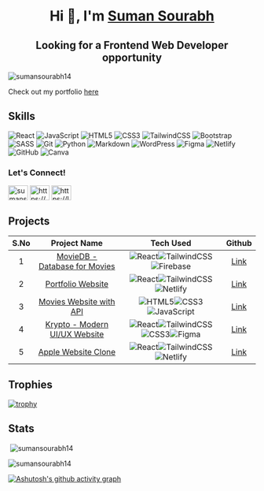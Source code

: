 <h1 align="center">Hi 👋, I'm <a href="https://sumansourabh.netlify.app/">Suman Sourabh</a></h1>
<h2 align="center">Looking for a Frontend Web Developer opportunity</h2>

<p align="left"> <img src="https://komarev.com/ghpvc/?username=sumansourabh14&label=Profile%20views&color=0e75b6&style=flat" alt="sumansourabh14" /> </p>

Check out my portfolio <a href="https://sumansourabh.netlify.app/">here</a>

## Skills
![React](https://img.shields.io/badge/react-%2320232a.svg?style=for-the-badge&logo=react&logoColor=%2361DAFB)
![JavaScript](https://img.shields.io/badge/javascript-%23323330.svg?style=for-the-badge&logo=javascript&logoColor=%23F7DF1E)
![HTML5](https://img.shields.io/badge/html5-%23E34F26.svg?style=for-the-badge&logo=html5&logoColor=white)
![CSS3](https://img.shields.io/badge/css3-%231572B6.svg?style=for-the-badge&logo=css3&logoColor=white)
![TailwindCSS](https://img.shields.io/badge/tailwindcss-%2338B2AC.svg?style=for-the-badge&logo=tailwind-css&logoColor=white)
![Bootstrap](https://img.shields.io/badge/bootstrap-%23563D7C.svg?style=for-the-badge&logo=bootstrap&logoColor=white)
![SASS](https://img.shields.io/badge/SASS-hotpink.svg?style=for-the-badge&logo=SASS&logoColor=white)
![Git](https://img.shields.io/badge/git-%23F05033.svg?style=for-the-badge&logo=git&logoColor=white)
![Python](https://img.shields.io/badge/python-3670A0?style=for-the-badge&logo=python&logoColor=ffdd54)
![Markdown](https://img.shields.io/badge/markdown-%23000000.svg?style=for-the-badge&logo=markdown&logoColor=white)
![WordPress](https://img.shields.io/badge/WordPress-%23117AC9.svg?style=for-the-badge&logo=WordPress&logoColor=white)
![Figma](https://img.shields.io/badge/figma-%23F24E1E.svg?style=for-the-badge&logo=figma&logoColor=white)
![Netlify](https://img.shields.io/badge/netlify-%23000000.svg?style=for-the-badge&logo=netlify&logoColor=#00C7B7)
![GitHub](https://img.shields.io/badge/github-%23121011.svg?style=for-the-badge&logo=github&logoColor=white)
![Canva](https://img.shields.io/badge/Canva-%2300C4CC.svg?style=for-the-badge&logo=Canva&logoColor=white)

<h3 align="left">Let's Connect!</h3>
<p align="left">
<a href="https://twitter.com/sumanso77216044" target="blank"><img align="center" src="https://raw.githubusercontent.com/rahuldkjain/github-profile-readme-generator/master/src/images/icons/Social/twitter.svg" alt="sumanso77216044" height="30" width="40" /></a>
<a href="https://linkedin.com/in/https://www.linkedin.com/in/sumansourabh14/" target="blank"><img align="center" src="https://raw.githubusercontent.com/rahuldkjain/github-profile-readme-generator/master/src/images/icons/Social/linked-in-alt.svg" alt="https://www.linkedin.com/in/sumansourabh14/" height="30" width="40" /></a>
<a href="https://www.leetcode.com/https://leetcode.com/sumansourabh/" target="blank"><img align="center" src="https://raw.githubusercontent.com/rahuldkjain/github-profile-readme-generator/master/src/images/icons/Social/leet-code.svg" alt="https://leetcode.com/sumansourabh/" height="30" width="40" /></a>
</p>

## Projects

| S.No | Project Name | Tech Used | Github |
|:---:|:---:|:---:|:---:|
| 1 | [MovieDB - Database for Movies](https://movies-tv-db-react.web.app/) | ![React](https://img.shields.io/badge/react-%2320232a.svg?style=for-the-badge&logo=react&logoColor=%2361DAFB)![TailwindCSS](https://img.shields.io/badge/tailwindcss-%2338B2AC.svg?style=for-the-badge&logo=tailwind-css&logoColor=white)![Firebase](https://img.shields.io/badge/firebase-%23039BE5.svg?style=for-the-badge&logo=firebase) | [Link]()
| 2 | [Portfolio Website](https://sumansourabh.netlify.app/) | ![React](https://img.shields.io/badge/react-%2320232a.svg?style=for-the-badge&logo=react&logoColor=%2361DAFB)![TailwindCSS](https://img.shields.io/badge/tailwindcss-%2338B2AC.svg?style=for-the-badge&logo=tailwind-css&logoColor=white)![Netlify](https://img.shields.io/badge/netlify-%23000000.svg?style=for-the-badge&logo=netlify&logoColor=#00C7B7) | [Link](https://github.com/Sumansourabh14/Portfolio-v2)
| 3 | [Movies Website with API](https://sumansourabh14.github.io/Movies-TV-Website/) | ![HTML5](https://img.shields.io/badge/html5-%23E34F26.svg?style=for-the-badge&logo=html5&logoColor=white)![CSS3](https://img.shields.io/badge/css3-%231572B6.svg?style=for-the-badge&logo=css3&logoColor=white)![JavaScript](https://img.shields.io/badge/javascript-%23323330.svg?style=for-the-badge&logo=javascript&logoColor=%23F7DF1E) | [Link](https://github.com/Sumansourabh14/Movies-TV-Website) |
| 4 | [Krypto - Modern UI/UX Website](https://krypto-website.netlify.app/) | ![React](https://img.shields.io/badge/react-%2320232a.svg?style=for-the-badge&logo=react&logoColor=%2361DAFB)![TailwindCSS](https://img.shields.io/badge/tailwindcss-%2338B2AC.svg?style=for-the-badge&logo=tailwind-css&logoColor=white)![CSS3](https://img.shields.io/badge/css3-%231572B6.svg?style=for-the-badge&logo=css3&logoColor=white)![Figma](https://img.shields.io/badge/figma-%23F24E1E.svg?style=for-the-badge&logo=figma&logoColor=white) | [Link](https://github.com/Sumansourabh14/modern-ui-ux-website) |
| 5 | [Apple Website Clone](https://apple-clone-suman-sourabh.netlify.app/) | ![React](https://img.shields.io/badge/react-%2320232a.svg?style=for-the-badge&logo=react&logoColor=%2361DAFB)![TailwindCSS](https://img.shields.io/badge/tailwindcss-%2338B2AC.svg?style=for-the-badge&logo=tailwind-css&logoColor=white)![Netlify](https://img.shields.io/badge/netlify-%23000000.svg?style=for-the-badge&logo=netlify&logoColor=#00C7B7) | [Link](https://github.com/Sumansourabh14/apple-website-clone-v1) |

## Trophies

[![trophy](https://github-profile-trophy.vercel.app/?username=Sumansourabh14)](https://github.com/ryo-ma/github-profile-trophy)

## Stats

<p>&nbsp;<img align="center" src="https://github-readme-stats.vercel.app/api?username=sumansourabh14&show_icons=true&locale=en" alt="sumansourabh14" /></p>

<p><img align="center" src="https://github-readme-streak-stats.herokuapp.com/?user=sumansourabh14&" alt="sumansourabh14" /></p>

[![Ashutosh's github activity graph](https://activity-graph.herokuapp.com/graph?username=Sumansourabh14&theme=github)](https://github.com/ashutosh00710/github-readme-activity-graph)
